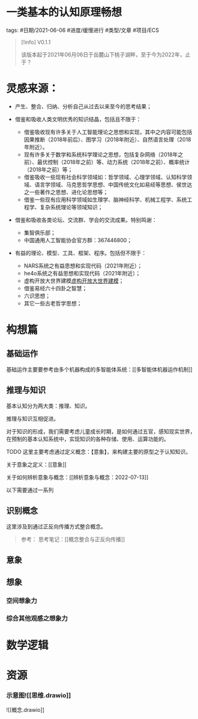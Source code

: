 

# 一类基本的认知原理畅想



tags: #日期/2021-06-06 #进度/缓慢进行 #类型/文章 #项目/ECS



> [!info]
> V0.1.1
>
> 该版本起于2021年06月06日于岳麓山下桃子湖畔，至于今为2022年，止于？







# 灵感来源：

- 产生、整合、归纳、分析自己从过去以来至今的思考结果；
- 借鉴和吸收人类文明优秀的知识结晶，包括且不限于：
  - 借鉴吸收现有许多关于人工智能理论之思想和实现，其中之内容可能包括因果推断（2018年前后）、图学习（2018年附近）、自然语言处理（2018年附近）。
  - 现有许多关于数学和系统科学理论之思想，包括复杂网络（2018年之前）、最优控制（2018年之前）等、动力系统（2018年之前）、概率统计（2018年之前）等；
  - 借鉴吸收一些现有社会科学领域如：哲学领域、心理学领域、认知科学领域、语言学领域、马克思哲学思想、中国传统文化如易经等思想、侯世达之一些著作之思想、进化论思想等；
  - 借鉴一些现有应用科学领域如生理学、脑神经科学、机械工程学、系统工程学、复杂系统理论等领域知识；
- 借鉴和吸收各类论坛、交流群、学会的交流成果。特别鸣谢：
  - 集智俱乐部；
  - 中国通用人工智能协会官方群：367446800；

- 有益的理论、模型、工具、框架、程序。包括但不限于：
  - NARS系统之有益思想和实现代码（2021年附近）；
  - he4o系统之有益思想和实现代码（2021年附近）；
  - 虚构开放大世界建模[虚构开放大世界建模](http://blog.sciencenet.cn/blog-33982-1207233.html)；
  - 借鉴易经六十四卦之智慧；
  - 六识思想；
  - 其它一些古老哲学思想；




# 构想篇


## 基础运作

基础运作主要要参考由多个机器构成的多智能体系统：[[多智能体机器运作机制]]


## 推理与知识

基本认知分为两大类：推理、知识。

推理与知识互相促进。

对于知识的形成，我们需要考虑儿童成长时期，是如何通过五官，感知现实世界，在预制的基本认知系统中，实现知识的各种存储、使用、运算功能的。

TODO 这里主要考虑通过定义概念：【意象】，来构建主要的原型之于认知知识。

关于意象之定义：[[意象]]

关于如何辨析意象与概念：[[辨析意象与概念：2022-07-13]]

以下需要通过一系列


## 识别概念

这里涉及到通过正反向传播方式整合概念。

> 参考：
思考笔记：[[概念整合与正反向传播]]




## 意象



## 想象



### 空间想象力



### 综合其他观感之想象力



# 数学逻辑


# 资源


### 示意图![[思维.drawio]]

![[概念.drawio]]











